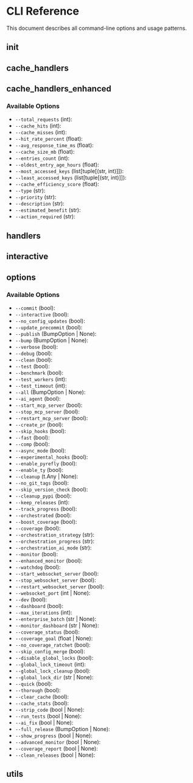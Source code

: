 # CLI Reference

This document describes all command-line options and usage patterns.

## __init__

## cache_handlers

## cache_handlers_enhanced

### Available Options

- `--total_requests` (int): 
- `--cache_hits` (int): 
- `--cache_misses` (int): 
- `--hit_rate_percent` (float): 
- `--avg_response_time_ms` (float): 
- `--cache_size_mb` (float): 
- `--entries_count` (int): 
- `--oldest_entry_age_hours` (float): 
- `--most_accessed_keys` (list[tuple[(str, int)]]): 
- `--least_accessed_keys` (list[tuple[(str, int)]]): 
- `--cache_efficiency_score` (float): 
- `--type` (str): 
- `--priority` (str): 
- `--description` (str): 
- `--estimated_benefit` (str): 
- `--action_required` (str): 

## handlers

## interactive

## options

### Available Options

- `--commit` (bool): 
- `--interactive` (bool): 
- `--no_config_updates` (bool): 
- `--update_precommit` (bool): 
- `--publish` (BumpOption | None): 
- `--bump` (BumpOption | None): 
- `--verbose` (bool): 
- `--debug` (bool): 
- `--clean` (bool): 
- `--test` (bool): 
- `--benchmark` (bool): 
- `--test_workers` (int): 
- `--test_timeout` (int): 
- `--all` (BumpOption | None): 
- `--ai_agent` (bool): 
- `--start_mcp_server` (bool): 
- `--stop_mcp_server` (bool): 
- `--restart_mcp_server` (bool): 
- `--create_pr` (bool): 
- `--skip_hooks` (bool): 
- `--fast` (bool): 
- `--comp` (bool): 
- `--async_mode` (bool): 
- `--experimental_hooks` (bool): 
- `--enable_pyrefly` (bool): 
- `--enable_ty` (bool): 
- `--cleanup` (t.Any | None): 
- `--no_git_tags` (bool): 
- `--skip_version_check` (bool): 
- `--cleanup_pypi` (bool): 
- `--keep_releases` (int): 
- `--track_progress` (bool): 
- `--orchestrated` (bool): 
- `--boost_coverage` (bool): 
- `--coverage` (bool): 
- `--orchestration_strategy` (str): 
- `--orchestration_progress` (str): 
- `--orchestration_ai_mode` (str): 
- `--monitor` (bool): 
- `--enhanced_monitor` (bool): 
- `--watchdog` (bool): 
- `--start_websocket_server` (bool): 
- `--stop_websocket_server` (bool): 
- `--restart_websocket_server` (bool): 
- `--websocket_port` (int | None): 
- `--dev` (bool): 
- `--dashboard` (bool): 
- `--max_iterations` (int): 
- `--enterprise_batch` (str | None): 
- `--monitor_dashboard` (str | None): 
- `--coverage_status` (bool): 
- `--coverage_goal` (float | None): 
- `--no_coverage_ratchet` (bool): 
- `--skip_config_merge` (bool): 
- `--disable_global_locks` (bool): 
- `--global_lock_timeout` (int): 
- `--global_lock_cleanup` (bool): 
- `--global_lock_dir` (str | None): 
- `--quick` (bool): 
- `--thorough` (bool): 
- `--clear_cache` (bool): 
- `--cache_stats` (bool): 
- `--strip_code` (bool | None): 
- `--run_tests` (bool | None): 
- `--ai_fix` (bool | None): 
- `--full_release` (BumpOption | None): 
- `--show_progress` (bool | None): 
- `--advanced_monitor` (bool | None): 
- `--coverage_report` (bool | None): 
- `--clean_releases` (bool | None): 

## utils


